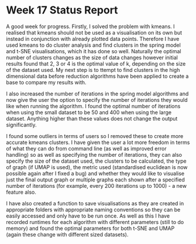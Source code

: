 # Week 17 Status Report

A good week for progress. Firstly, I solved the problem with kmeans. I realised that kmeans should not be used as a visualisation on its own but instead in conjunction with already plotted data points. Therefore I have used kmeans to do cluster analysis and find clusters in the spring model  and t-SNE visualisations, which it has done so well. Naturally the optimal number of clusters changes as the size of data changes however initial results found that 2, 3 or 4 is the optimal value of k, depending on the size of the dataset used. My next step is to ttempt to find clusters in the high dimensional data before reduction algorithms have been applied to create a base to compare my results with.

I also increased the number of iterations in the spring model algorithms and now give the user the option to specify the number of iterations they would like when running the algorithm. I found the optimal number of iterations when using the small dataset to be 50 and 400 when using the large dataset. Anything higher than these values does not change the output significantly.

I found some outliers in terms of users so I removed these to create more accurate kmeans clusters. I have given the user a lot more freedom in terms of what they can do from command line (as well as improved error handling) so as well as specifying the number of iterations, they can also specify the size of the dataset used, the clusters to be calculated, the type of graph (if UMAP is used), the metric used (standardised euclidean is now possible again after I fixed a bug) and whether they would like to visualise just the final output graph or multiple graphs each shown after a specified number of iterations (for example, every 200 iterations up to 1000) - a new feature also. 

I have also created a function to save visualisations as they are created in appropriate folders with appropriate naming conventions so they can be easily accessed and only have to be run once. As well as this I have recorded runtimes for each algorithm with different parameters (still to do memory) and found the optimal parameters for both t-SNE and UMAP (again these change with different sized datasets).
